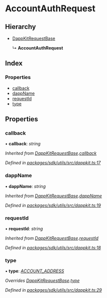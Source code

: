 # AccountAuthRequest

## Hierarchy

* [DappKitRequestBase](_packages_sdk_utils_src_dappkit_.dappkitrequestbase.md)

  ↳ **AccountAuthRequest**

## Index

### Properties

* [callback](_packages_sdk_utils_src_dappkit_.accountauthrequest.md#callback)
* [dappName](_packages_sdk_utils_src_dappkit_.accountauthrequest.md#dappname)
* [requestId](_packages_sdk_utils_src_dappkit_.accountauthrequest.md#requestid)
* [type](_packages_sdk_utils_src_dappkit_.accountauthrequest.md#type)

## Properties

### callback

• **callback**: _string_

_Inherited from_ [_DappKitRequestBase_](_packages_sdk_utils_src_dappkit_.dappkitrequestbase.md)_._[_callback_](_packages_sdk_utils_src_dappkit_.dappkitrequestbase.md#callback)

_Defined in_ [_packages/sdk/utils/src/dappkit.ts:17_](https://github.com/celo-org/celo-monorepo/blob/master/packages/sdk/utils/src/dappkit.ts#L17)

### dappName

• **dappName**: _string_

_Inherited from_ [_DappKitRequestBase_](_packages_sdk_utils_src_dappkit_.dappkitrequestbase.md)_._[_dappName_](_packages_sdk_utils_src_dappkit_.dappkitrequestbase.md#dappname)

_Defined in_ [_packages/sdk/utils/src/dappkit.ts:19_](https://github.com/celo-org/celo-monorepo/blob/master/packages/sdk/utils/src/dappkit.ts#L19)

### requestId

• **requestId**: _string_

_Inherited from_ [_DappKitRequestBase_](_packages_sdk_utils_src_dappkit_.dappkitrequestbase.md)_._[_requestId_](_packages_sdk_utils_src_dappkit_.dappkitrequestbase.md#requestid)

_Defined in_ [_packages/sdk/utils/src/dappkit.ts:18_](https://github.com/celo-org/celo-monorepo/blob/master/packages/sdk/utils/src/dappkit.ts#L18)

### type

• **type**: [_ACCOUNT\_ADDRESS_](../enums/_packages_sdk_utils_src_dappkit_.dappkitrequesttypes.md#account_address)

_Overrides_ [_DappKitRequestBase_](_packages_sdk_utils_src_dappkit_.dappkitrequestbase.md)_._[_type_](_packages_sdk_utils_src_dappkit_.dappkitrequestbase.md#type)

_Defined in_ [_packages/sdk/utils/src/dappkit.ts:29_](https://github.com/celo-org/celo-monorepo/blob/master/packages/sdk/utils/src/dappkit.ts#L29)

